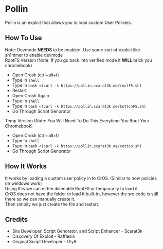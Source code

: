# Pollin
Pollin is an exploit that allows you to load custom User Policies.

## How To Use
Note: Devmode **NEEDS** to be enabled. Use some sort of exploit like sh1mmer to enable devmode\
RootFS Version (Note: If you go back into verified mode it **WILL** brick you chromebook)
- Open Crosh (ctrl+alt+t)
- Type In `shell`
- Type In `bash <(curl -k https://pollin.scarat3k.me/rootFS.sh)`
- Restart
- Open Crosh Again
- Type In `shell`
- Type In `bash <(curl -k https://pollin.scarat3k.me/CottonFS.sh)`
- Go Through Script Genorator
  
Temp Version (Note: You Will Need To Do This Everytime You Boot Your Chromebook)
- Open Crosh (ctrl+alt+t)
- Type In `shell`
- Type In `bash <(curl -k https://pollin.scarat3k.me/cotton.sh)`
- Go Through Script Genorator

## How It Works
It works by loading a custom user policy in to CrOS. (Similar to how policies on windows work)\
Using this we can either disenable RootFS or temporarily to load it.\
CrOS does not have the folder to load it built-in, however the src code is still there so we can manually create it.\
Then simpily we just create the file and restart.

## Credits
- Site Developer, Script Genorator, and Script Enhancer - Scarat3k
- Discovery Of Exploit - Rafflesia
- Original Script Developer - OlyB

